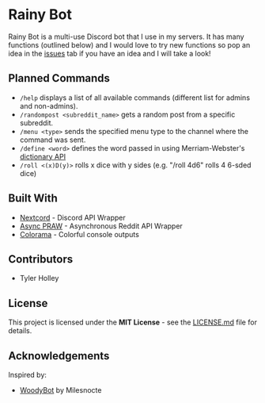 # Rainy Bot
Rainy Bot is a multi-use Discord bot that I use in my servers. It has many functions (outlined below) and I would love to try new functions so pop an idea in the [issues](https://github.com/tholley7/Rainy_Bot/issues) tab if you have an idea and I will take a look!

## Planned Commands
- `/help` displays a list of all available commands (different list for admins and non-admins).
- `/randompost <subreddit_name>` gets a random post from a specific subreddit.
- `/menu <type>` sends the specified menu type to the channel where the command was sent.
- `/define <word>` defines the word passed in using Merriam-Webster's [dictionary API](https://dictionaryapi.com/)
- `/roll <(x)D(y)>` rolls x dice with y sides (e.g. "/roll 4d6" rolls 4 6-sded dice)

## Built With
- [Nextcord](https://nextcord.readthedocs.io/) - Discord API Wrapper
- [Async PRAW](https://asyncpraw.readthedocs.io/en/stable/code_overview/models/subreddit.html) - Asynchronous Reddit API Wrapper
- [Colorama](https://pypi.org/project/colorama/) - Colorful console outputs

## Contributors
- Tyler Holley

## License
This project is licensed under the **MIT License** - see the [LICENSE.md](LICENSE.md) file for details.

## Acknowledgements
Inspired by:

- [WoodyBot](https://github.com/Milesnocte/WoodyBot) by Milesnocte